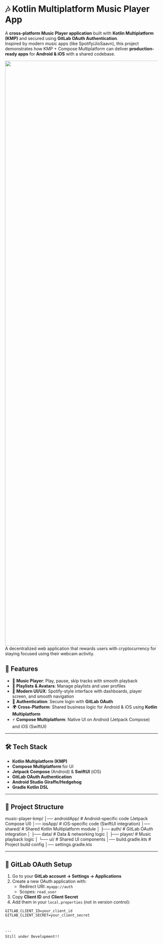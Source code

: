 # 🎶 Kotlin Multiplatform Music Player App  

A **cross-platform Music Player application** built with **Kotlin Multiplatform (KMP)** and secured using **GitLab OAuth Authentication**.  
Inspired by modern music apps (like Spotify/JioSaavn), this project demonstrates how KMP + Compose Multiplatform can deliver **production-ready apps** for **Android & iOS** with a shared codebase.  

<img src="https://www.animatedimages.org/data/media/562/animated-line-image-0184.gif" width="1920" />  
A decentralized web application that rewards users with cryptocurrency for staying focused using their webcam activity.

## 🚀 Features  

- 🎼 **Music Player**: Play, pause, skip tracks with smooth playback  
- 📂 **Playlists & Avatars**: Manage playlists and user profiles  
- 🎨 **Modern UI/UX**: Spotify-style interface with dashboards, player screen, and smooth navigation  
- 🔐 **Authentication**: Secure login with **GitLab OAuth**  
- 🌍 **Cross-Platform**: Shared business logic for Android & iOS using **Kotlin Multiplatform**  
- ⚡ **Compose Multiplatform**: Native UI on Android (Jetpack Compose) and iOS (SwiftUI)  

---

## 🛠️ Tech Stack  

- **Kotlin Multiplatform (KMP)**  
- **Compose Multiplatform** for UI  
- **Jetpack Compose** (Android) & **SwiftUI** (iOS)  
- **GitLab OAuth Authentication**  
- **Android Studio Giraffe/Hedgehog**  
- **Gradle Kotlin DSL**  

---

## 📂 Project Structure  

music-player-kmp/
│── androidApp/ # Android-specific code (Jetpack Compose UI)
│── iosApp/ # iOS-specific code (SwiftUI integration)
│── shared/ # Shared Kotlin Multiplatform module
│ ├── auth/ # GitLab OAuth integration
│ ├── data/ # Data & networking logic
│ ├── player/ # Music playback logic
│ └── ui/ # Shared UI components
│── build.gradle.kts # Project build config
│── settings.gradle.kts


---

## 🔑 GitLab OAuth Setup  

1. Go to your **GitLab account → Settings → Applications**  
2. Create a new OAuth application with:  
   - Redirect URI: `myapp://auth`  
   - Scopes: `read_user`  
3. Copy **Client ID** and **Client Secret**  
4. Add them in your `local.properties` (not in version control):  

```properties
GITLAB_CLIENT_ID=your_client_id
GITLAB_CLIENT_SECRET=your_client_secret



'''
Still under Development!!

